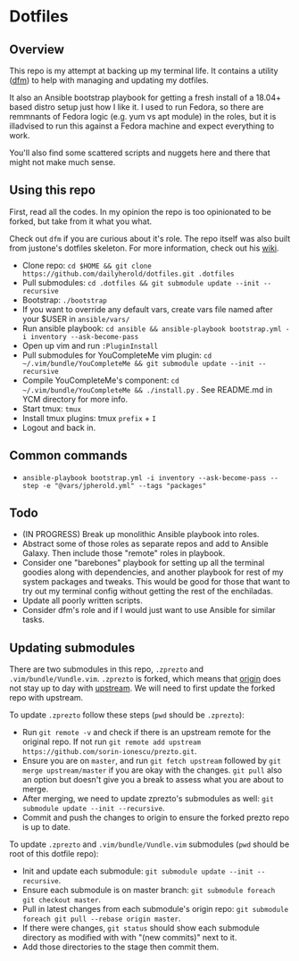 # Dotfiles

## Overview

This repo is my attempt at backing up my terminal life. It contains a utility ([dfm](https://github.com/justone/dfm)) to help with managing and updating my dotfiles.

It also an Ansible bootstrap playbook for getting a fresh install of a 18.04+ based distro setup just how I like it. I used to run Fedora, so there are remmnants of Fedora logic (e.g. yum vs apt module) in the roles, but it is illadvised to run this against a Fedora machine and expect everything to work.

You'll also find some scattered scripts and nuggets here and there that might not make much sense. 

## Using this repo

First, read all the codes. In my opinion the repo is too opinionated to be forked, but take from it what you what. 

Check out `dfm` if you are curious about it's role. The repo itself was also built from justone's dotfiles skeleton. For more information, check out his [wiki](http://github.com/justone/dotfiles/wiki).

- Clone repo: `cd $HOME && git clone https://github.com/dailyherold/dotfiles.git .dotfiles`
- Pull submodules: `cd .dotfiles && git submodule update --init --recursive`
- Bootstrap: `./bootstrap`
- If you want to override any default vars, create vars file named after your $USER in `ansible/vars/`
- Run ansible playbook: `cd ansible && ansible-playbook bootstrap.yml -i inventory --ask-become-pass`
- Open up vim and run `:PluginInstall`
- Pull submodules for YouCompleteMe vim plugin: `cd ~/.vim/bundle/YouCompleteMe && git submodule update --init --recursive`
- Compile YouCompleteMe's component: `cd ~/.vim/bundle/YouCompleteMe && ./install.py` . See README.md in YCM directory for more info.
- Start tmux: `tmux`
- Install tmux plugins: tmux `prefix` + `I`
- Logout and back in.

## Common commands

- `ansible-playbook bootstrap.yml -i inventory --ask-become-pass --step -e "@vars/jpherold.yml" --tags "packages"`

## Todo
- (IN PROGRESS) Break up monolithic Ansible playbook into roles.
- Abstract some of those roles as separate repos and add to Ansible Galaxy. Then include those "remote" roles in playbook.
- Consider one "barebones" playbook for setting up all the terminal goodies along with dependencies, and another playbook for rest of my system packages and tweaks. This would be good for those that want to try out my terminal config without getting the rest of the enchiladas.
- Update all poorly written scripts.
- Consider dfm's role and if I would just want to use Ansible for similar tasks.

## Updating submodules

There are two submodules in this repo, `.zprezto` and `.vim/bundle/Vundle.vim`. `.zprezto` is forked, which means that [origin](https://github.com/dailyherold/prezto/) does not stay up to day with [upstream](https://github.com/sorin-ionescu/prezto). We will need to first update the forked repo with upstream.

To update `.zprezto` follow these steps (`pwd` should be `.zprezto`):

- Run `git remote -v` and check if there is an upstream remote for the original repo. If not run `git remote add upstream https://github.com/sorin-ionescu/prezto.git`.
- Ensure you are on `master`, and run `git fetch upstream` followed by `git merge upstream/master` if you are okay with the changes. `git pull` also an option but doesn't give you a break to assess what you are about to merge.
- After merging, we need to update zprezto's submodules as well: `git submodule update --init --recursive`.
- Commit and push the changes to origin to ensure the forked prezto repo is up to date.

To update `.zprezto` and `.vim/bundle/Vundle.vim` submodules (`pwd` should be root of this dotfile repo):

- Init and update each submodule: `git submodule update --init --recursive`.
- Ensure each submodule is on master branch: `git submodule foreach git checkout master`.
- Pull in latest changes from each submodule's origin repo: `git submodule foreach git pull --rebase origin master`.
- If there were changes, `git status` should show each submodule directory as modified with with "(new commits)" next to it.
- Add those directories to the stage then commit them.

